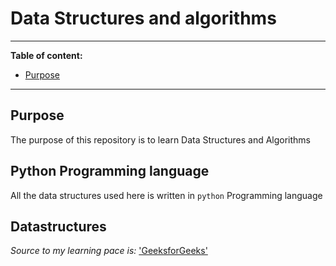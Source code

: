 # Data Structures and algorithms

---

**Table of content:**

* [Purpose](#purpose)

---

## Purpose

The purpose of this repository is to learn Data Structures and Algorithms

## Python Programming language

All the data structures used here is written in `python` Programming language

## Datastructures

_Source to my learning pace is:_ ['GeeksforGeeks'][1]

<!-- Reference links -->
[1]: https://www.geeksforgeeks.org/data-structures/?ref=shm 'GFG'
